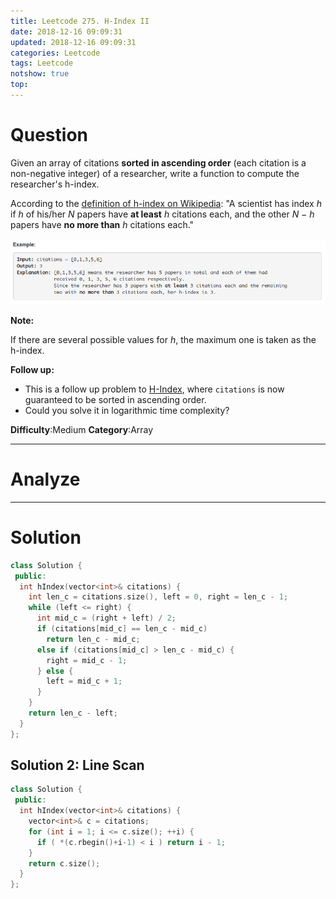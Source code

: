 ```yaml
---
title: Leetcode 275. H-Index II
date: 2018-12-16 09:09:31
updated: 2018-12-16 09:09:31
categories: Leetcode
tags: Leetcode
notshow: true
top:
---
```


# Question


Given an array of citations  **sorted in ascending order** (each citation is a non-negative integer) of a researcher, write a function to compute the researcher's h-index.

According to the [definition of h-index on Wikipedia](https://en.wikipedia.org/wiki/H-index): "A scientist has index _h_ if _h_ of his/her _N_ papers have **at least** _h_ citations each, and the other _N − h_ papers have **no more than** _h_ citations each."

![](/images/in-post/2018-12-16-Leetcode-275-H-Index-II/2018-12-17-00-51-50.png)

**Note:**

If there are several possible values for _h_, the maximum one is taken as the h-index.

**Follow up:**

- This is a follow up problem to [H-Index](https://leetcode.com/problems/h-index/description/), where  `citations`  is now guaranteed to be sorted in ascending order.
- Could you solve it in logarithmic time complexity?

**Difficulty**:Medium
**Category**:Array

<!-- more -->

------------

# Analyze

------------

# Solution

```cpp
class Solution {
 public:
  int hIndex(vector<int>& citations) {
    int len_c = citations.size(), left = 0, right = len_c - 1;
    while (left <= right) {
      int mid_c = (right + left) / 2;
      if (citations[mid_c] == len_c - mid_c)
        return len_c - mid_c;
      else if (citations[mid_c] > len_c - mid_c) {
        right = mid_c - 1;
      } else {
        left = mid_c + 1;
      }
    }
    return len_c - left;
  }
};

```

## Solution 2: Line Scan

```cpp
class Solution {
 public:
  int hIndex(vector<int>& citations) {
    vector<int>& c = citations; 
    for (int i = 1; i <= c.size(); ++i) {
      if ( *(c.rbegin()+i-1) < i ) return i - 1;
    }
    return c.size();
  }
};
```


<!-- TODO:
Spend more time to resolve this questions.
 -->